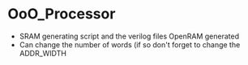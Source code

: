 # OoO_Processor

- SRAM generating script and the verilog files OpenRAM generated
- Can change the number of words (if so don't forget to change the ADDR_WIDTH

